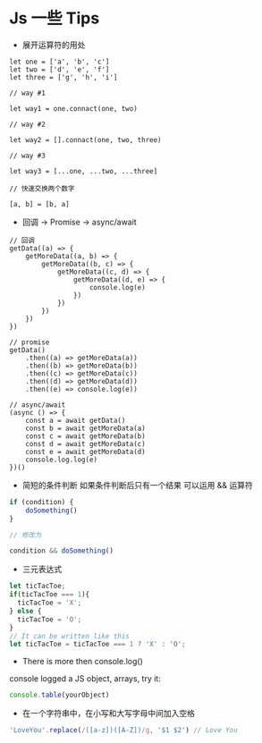 # Js 一些 Tips

- 展开运算符的用处

```JS
let one = ['a', 'b', 'c']
let two = ['d', 'e', 'f']
let three = ['g', 'h', 'i']

// way #1

let way1 = one.connact(one, two)

// way #2

let way2 = [].connact(one, two, three)

// way #3

let way3 = [...one, ...two, ...three]

// 快速交换两个数字

[a, b] = [b, a]
```

- 回调 -> Promise -> async/await

```JS
// 回调
getData((a) => {
	getMoreData((a, b) => {
		getMoreData((b, c) => {
			getMoreData((c, d) => {
				getMoreData((d, e) => {
					console.log(e)
				})
			})
		})
	})
})

// promise
getData()
	.then((a) => getMoreData(a))
	.then((b) => getMoreData(b))
	.then((c) => getMoreData(c))
	.then((d) => getMoreData(d))
	.then((e) => console.log(e))

// async/await
(async () => {
	const a = await getData()
	const b = await getMoreData(a)
	const c = await getMoreData(b)
	const d = await getMoreData(c)
	const e = await getMoreData(d)
	console.log.log(e)
})()
```

- 简短的条件判断 如果条件判断后只有一个结果 可以运用 && 运算符

```js
if (condition) {
	doSomething()
}

// 修改为

condition && doSomething()
```

- 三元表达式

```js
let ticTacToe;
if(ticTacToe === 1){
  ticTacToe = 'X';
} else {
  ticTacToe = 'O';
}
// It can be written like this
let ticTacToe = ticTacToe === 1 ? 'X' : 'O';
```



- There is more then console.log()

console logged a JS object, arrays, try it: 

```js
console.table(yourObject)
```



- 在一个字符串中，在小写和大写字母中间加入空格

```js
'LoveYou'.replace(/([a-z])([A-Z])/g, '$1 $2') // Love You
```

